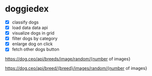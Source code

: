 # doggiedex

- [x] classify dogs
- [x] load data data api
- [x] visualize dogs in grid
- [x] filter dogs by category
- [x] enlarge dog on click
- [x] fetch other dogs button

<https://dog.ceo/api/breeds/image/random/{number> of images}

<https://dog.ceo/api/breed/{breed}/images/random/{number> of images}
